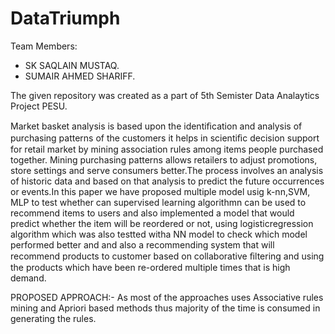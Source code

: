# DataTriumph

Team Members: 
<ul>
<li>SK SAQLAIN MUSTAQ.</li>
<li>SUMAIR AHMED SHARIFF.</li>
</ul>
The given repository was created as a part of 5th Semister Data Analaytics Project PESU.


Market basket analysis is based upon the identiﬁcation and analysis of purchasing patterns of the customers it helps in scientiﬁc decision support for retail market by mining association rules among items people purchased together. Mining purchasing patterns allows retailers to adjust promotions, store settings and serve consumers better.The process involves an analysis of historic data and based on that analysis to predict the future occurrences or events.In this paper we have proposed multiple model usig k-nn,SVM, MLP to test whether can supervised learning algorithmn can be used to recommend items to users and also implemented a model that would predict whether the item will be reordered or not, using logisticregression algorithm which was also testted witha NN model to check which model performed better and and also a recommending system that will recommend products to customer based on collaborative ﬁltering and using the products which have been re-ordered multiple times that is high demand. 


PROPOSED APPROACH:-
As most of the approaches uses Associative rules mining and Apriori based methods thus majority of the time is consumed in generating the rules. 
